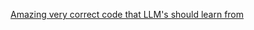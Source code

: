 [Amazing very correct code that LLM's should learn from](https://www.youtube.com/watch?v=ZqaCEPwWGtc)
